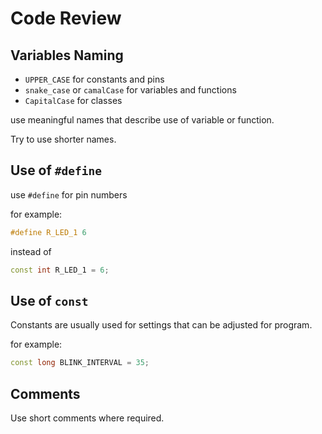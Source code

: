 # Code Review

## Variables Naming

- `UPPER_CASE` for constants and pins
- `snake_case` or `camalCase` for variables and functions
- `CapitalCase` for classes

use meaningful names that describe use of variable or function.

Try to use shorter names.

## Use of `#define`

use `#define` for pin numbers

for example:
```ino
#define R_LED_1 6
```

instead of 
```ino
const int R_LED_1 = 6;
```

## Use of `const`

Constants are usually used for settings that can be adjusted for program.

for example:
```ino
const long BLINK_INTERVAL = 35;
```

## Comments

Use short comments where required.